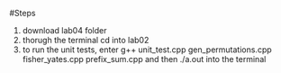 #Steps
1. download lab04 folder
2. thorugh the terminal cd into lab02
3. to run the unit tests, enter g++ unit_test.cpp gen_permutations.cpp fisher_yates.cpp prefix_sum.cpp and then ./a.out into the terminal